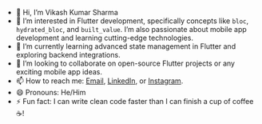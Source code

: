 - 👋 Hi, I’m Vikash Kumar Sharma
- 👀 I’m interested in Flutter development, specifically concepts like `bloc`, `hydrated_bloc`, and `built_value`. I’m also passionate about mobile app development and learning cutting-edge technologies.
- 🌱 I’m currently learning advanced state management in Flutter and exploring backend integrations.
- 💞️ I’m looking to collaborate on open-source Flutter projects or any exciting mobile app ideas.
- 📫 How to reach me: [Email](mailto:kumarvikash010203@gmail.com), [LinkedIn](https://www.linkedin.com/in/vikash-kumar-sharma-35482a104), or [Instagram](https://www.instagram.com/er.vikash.sharma?igsh=MW1ydTc2dnlsdGNieQ==).
- 😄 Pronouns: He/Him
- ⚡ Fun fact: I can write clean code faster than I can finish a cup of coffee ☕!
